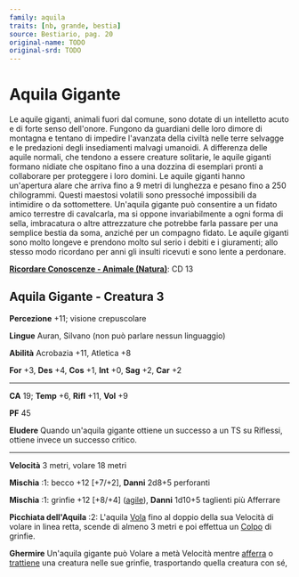 ```yaml
---
family: aquila
traits: [nb, grande, bestia]
source: Bestiario, pag. 20
original-name: TODO
original-srd: TODO
---
```


# Aquila Gigante

Le aquile giganti, animali fuori dal comune, sono dotate di un intelletto acuto
e di forte senso dell'onore. Fungono da guardiani delle loro dimore di montagna
e tentano di impedire l'avanzata della civiltà nelle terre selvagge e le
predazioni degli insediamenti malvagi umanoidi. A differenza delle aquile
normali, che tendono a essere creature solitarie, le aquile giganti formano
nidiate che ospitano fino a una dozzina di esemplari pronti a collaborare per
proteggere i loro domini. Le aquile giganti hanno un'apertura alare che arriva
fino a 9 metri di lunghezza e pesano fino a 250 chilogrammi. Questi maestosi
volatili sono pressoché impossibili da intimidire o da sottomettere. Un'aquila
gigante può consentire a un fidato amico terrestre di cavalcarla, ma si oppone
invariabilmente a ogni forma di sella, imbracatura o altre attrezzature che
potrebbe farla passare per una semplice bestia da soma, anziché per un compagno
fidato. Le aquile giganti sono molto longeve e prendono molto sul serio i debiti
e i giuramenti; allo stesso modo ricordano per anni gli insulti ricevuti e sono
lente a perdonare.

**[Ricordare Conoscenze - Animale (Natura)](/azioni/abilita/ricordare-conoscenze)**:
CD 13

## Aquila Gigante - Creatura 3

**Percezione** +11; visione crepuscolare

**Lingue** Auran, Silvano (non può parlare nessun linguaggio)

**Abilità** Acrobazia +11, Atletica +8

**For** +3, **Des** +4, **Cos** +1, **Int** +0, **Sag** +2, **Car** +2

---

**CA** 19; **Temp** +6, **Rifl** +11, **Vol** +9

**PF** 45

**Eludere** Quando un'aquila gigante ottiene un successo a un TS su Riflessi,
ottiene invece un successo critico.

---

**Velocità** 3 metri, volare 18 metri

**Mischia** :1: becco +12 \[+7/+2], **Danni** 2d8+5 perforanti

**Mischia** :1: grinfie +12 \[+8/+4] ([agile](/tratti/agile)), **Danni** 1d10+5
taglienti più Afferrare

**Picchiata dell'Aquila** :2: L'aquila [Vola](/azioni/base/volare) fino al
doppio della sua Velocità di volare in linea retta, scende di almeno 3 metri e
poi effettua un [Colpo](/azioni/base/colpire) di grinfie.

**Ghermire** Un'aquila gigante può Volare a metà Velocità mentre
[afferra](/condizioni/afferrato) o [trattiene](/condizioni/trattenuto) una
creatura nelle sue grinfie, trasportando quella creatura con sé,
